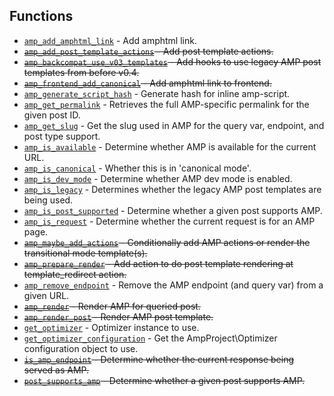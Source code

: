 ## Functions

* [`amp_add_amphtml_link`](amp_add_amphtml_link.md) - Add amphtml link.
* ~~[`amp_add_post_template_actions`](amp_add_post_template_actions.md) - Add post template actions.~~
* ~~[`amp_backcompat_use_v03_templates`](amp_backcompat_use_v03_templates.md) - Add hooks to use legacy AMP post templates from before v0.4.~~
* ~~[`amp_frontend_add_canonical`](amp_frontend_add_canonical.md) - Add amphtml link to frontend.~~
* [`amp_generate_script_hash`](amp_generate_script_hash.md) - Generate hash for inline amp-script.
* [`amp_get_permalink`](amp_get_permalink.md) - Retrieves the full AMP-specific permalink for the given post ID.
* [`amp_get_slug`](amp_get_slug.md) - Get the slug used in AMP for the query var, endpoint, and post type support.
* [`amp_is_available`](amp_is_available.md) - Determine whether AMP is available for the current URL.
* [`amp_is_canonical`](amp_is_canonical.md) - Whether this is in &#039;canonical mode&#039;.
* [`amp_is_dev_mode`](amp_is_dev_mode.md) - Determine whether AMP dev mode is enabled.
* [`amp_is_legacy`](amp_is_legacy.md) - Determines whether the legacy AMP post templates are being used.
* [`amp_is_post_supported`](amp_is_post_supported.md) - Determine whether a given post supports AMP.
* [`amp_is_request`](amp_is_request.md) - Determine whether the current request is for an AMP page.
* ~~[`amp_maybe_add_actions`](amp_maybe_add_actions.md) - Conditionally add AMP actions or render the transitional mode template(s).~~
* ~~[`amp_prepare_render`](amp_prepare_render.md) - Add action to do post template rendering at template_redirect action.~~
* [`amp_remove_endpoint`](amp_remove_endpoint.md) - Remove the AMP endpoint (and query var) from a given URL.
* ~~[`amp_render`](amp_render.md) - Render AMP for queried post.~~
* ~~[`amp_render_post`](amp_render_post.md) - Render AMP post template.~~
* [`get_optimizer`](get_optimizer.md) - Optimizer instance to use.
* [`get_optimizer_configuration`](get_optimizer_configuration.md) - Get the AmpProject\Optimizer configuration object to use.
* ~~[`is_amp_endpoint`](is_amp_endpoint.md) - Determine whether the current response being served as AMP.~~
* ~~[`post_supports_amp`](post_supports_amp.md) - Determine whether a given post supports AMP.~~

